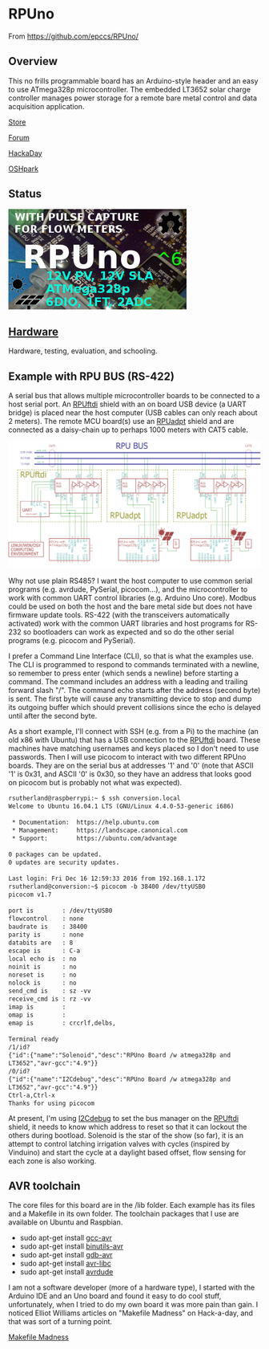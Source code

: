 # RPUno 

From <https://github.com/epccs/RPUno/>

## Overview

This no frills programmable board has an Arduino-style header and an easy to use ATmega328p microcontroller. The embedded LT3652 solar charge controller manages power storage for a remote bare metal control and data acquisition application.

[Store](https://www.tindie.com/products/ron-sutherland/rpuno/)

[Forum](http://rpubus.org/bb/viewforum.php?f=6)

[HackaDay](https://hackaday.io/project/12784-rpuno)

[OSHpark](https://oshpark.com/shared_projects/84emcdT8)

[I2Cdebug]: ./i2c-debug
[RPUftdi]: https://github.com/epccs/RPUftdi
[RPUadpt]: https://github.com/epccs/RPUadpt

## Status

![Status](https://raw.githubusercontent.com/epccs/RPUno/master/Hardware/status_icon.png "Status")

## [Hardware](./Hardware)

Hardware, testing, evaluation, and schooling.

## Example with RPU BUS (RS-422)

A serial bus that allows multiple microcontroller boards to be connected to a host serial port. An [RPUftdi] shield with an on board USB device (a UART bridge) is placed near the host computer (USB cables can only reach about 2 meters). The remote MCU board(s) use an [RPUadpt] shield and are connected as a daisy-chain up to perhaps 1000 meters with CAT5 cable. 

![MultiDrop](https://raw.githubusercontent.com/epccs/RPUno/master/Hardware/Documents/MultiDrop.png "RPUno MultiDrop")

Why not use plain RS485? I want the host computer to use common serial programs (e.g. avrdude, PySerial, picocom...), and the microcontroller to work with common UART control libraries (e.g. Arduino Uno core). Modbus could be used on both the host and the bare metal side but does not have firmware update tools. RS-422 (with the transceivers automatically activated) work with the common UART libraries and host programs for RS-232 so bootloaders can work as expected and so do the other serial programs (e.g. picocom and PySerial). 

I prefer a Command Line Interface (CLI), so that is what the examples use. The CLI is programmed to respond to commands terminated with a newline, so remember to press enter (which sends a newline) before starting a command. The command includes an address with a leading and trailing forward slash "/". The command echo starts after the address (second byte) is sent. The first byte will cause any transmitting device to stop and dump its outgoing buffer which should prevent collisions since the echo is delayed until after the second byte. 

As a short example, I'll connect with SSH (e.g. from a Pi) to the machine (an old x86 with Ubuntu) that has a USB connection to the [RPUftdi] board. These machines have matching usernames and keys placed so I don't need to use passwords. Then I will use picocom to interact with two different RPUno boards. They are on the serial bus at addresses '1' and '0' (note that ASCII '1' is 0x31, and ASCII '0' is 0x30, so they have an address that looks good on picocom but is probably not what was expected).  

```
rsutherland@raspberrypi:~ $ ssh conversion.local
Welcome to Ubuntu 16.04.1 LTS (GNU/Linux 4.4.0-53-generic i686)

 * Documentation:  https://help.ubuntu.com
 * Management:     https://landscape.canonical.com
 * Support:        https://ubuntu.com/advantage

0 packages can be updated.
0 updates are security updates.

Last login: Fri Dec 16 12:59:33 2016 from 192.168.1.172
rsutherland@conversion:~$ picocom -b 38400 /dev/ttyUSB0
picocom v1.7

port is        : /dev/ttyUSB0
flowcontrol    : none
baudrate is    : 38400
parity is      : none
databits are   : 8
escape is      : C-a
local echo is  : no
noinit is      : no
noreset is     : no
nolock is      : no
send_cmd is    : sz -vv
receive_cmd is : rz -vv
imap is        :
omap is        :
emap is        : crcrlf,delbs,

Terminal ready
/1/id?
{"id":{"name":"Solenoid","desc":"RPUno Board /w atmega328p and LT3652","avr-gcc":"4.9"}}
/0/id?
{"id":{"name":"I2Cdebug","desc":"RPUno Board /w atmega328p and LT3652","avr-gcc":"4.9"}}
Ctrl-a,Ctrl-x 
Thanks for using picocom
```

At present, I'm using [I2Cdebug] to set the bus manager on the [RPUftdi] shield, it needs to know which address to reset so that it can lockout the others during bootload. Solenoid is the star of the show (so far), it is an attempt to control latching irrigation valves with cycles (inspired by Vinduino) and start the cycle at a daylight based offset, flow sensing for each zone is also working.

## AVR toolchain

The core files for this board are in the /lib folder. Each example has its files and a Makefile in its own folder. The toolchain packages that I use are available on Ubuntu and Raspbian. 

* sudo apt-get install [gcc-avr]
* sudo apt-get install [binutils-avr]
* sudo apt-get install [gdb-avr]
* sudo apt-get install [avr-libc]
* sudo apt-get install [avrdude]
    
[gcc-avr]: http://packages.ubuntu.com/search?keywords=gcc-avr
[binutils-avr]: http://packages.ubuntu.com/search?keywords=binutils-avr
[gdb-avr]: http://packages.ubuntu.com/search?keywords=gdb-avr
[avr-libc]: http://packages.ubuntu.com/search?keywords=avr-libc
[avrdude]: http://packages.ubuntu.com/search?keywords=avrdude

I am not a software developer (more of a hardware type), I started with the Arduino IDE and an Uno board and found it easy to do cool stuff, unfortunately, when I tried to do my own board it was more pain than gain. I noticed Elliot Williams articles on "Makefile Madness" on Hack-a-day, and that was sort of a turning point. 

[Makefile Madness](http://hackaday.com/2016/03/11/embed-with-elliot-march-makefile-madness/)


